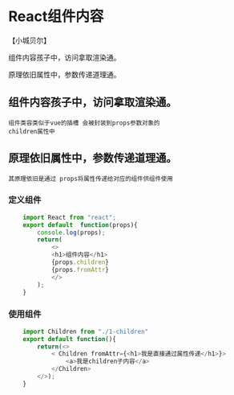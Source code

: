 # React组件内容

【小城贝尔】

组件内容孩子中，访问拿取渲染通。

原理依旧属性中，参数传递道理通。

## 组件内容孩子中，访问拿取渲染通。
    组件类容类似于vue的插槽 会被封装到props参数对象的
    children属性中
## 原理依旧属性中，参数传递道理通。
    其原理依旧是通过 props将属性传递给对应的组件供组件使用

### 定义组件
```js
    import React from "react";
    export default  function(props){
        console.log(props);
        return(
            <>
            <h1>组件内容</h1>
            {props.children}
            {props.fromAttr}
            </>
        );
    }
```
###  使用组件
```js
    import Children from "./1-children"
    export default function(){
        return(<>
            < Children fromAttr={<h1>我是直接通过属性传递</h1>}>
                <a>我是children子内容</a>
            </Children>
        </>);
    }
```